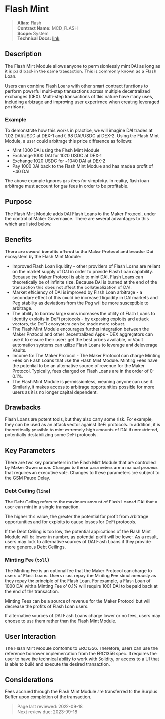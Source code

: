 # Flash Mint

>**Alias:** Flash  
>**Contract Name:** MCD_FLASH  
>**Scope:** System  
>**Technical Docs:** [link](https://docs.makerdao.com/smart-contract-modules/flash-mint-module)  

## Description

The Flash Mint Module allows anyone to permisionlessly mint DAI as long as it is paid back in the same transaction. This is commonly known as a Flash Loan.

Users can combine Flash Loans with other smart contract functions to perform powerful multi-step transactions across multiple decentralized exchanges (DEX). Multi-step transactions of this nature have many uses, including arbitrage and improving user experience when creating leveraged positions.

### Example

To demonstrate how this works in practice, we will imagine DAI trades at 1.02 DAI/USDC at DEX-1 and 0.98 DAI/USDC at DEX-2. Using the Flash Mint Module, a user could arbitrage this price difference as follows:

* Mint 1000 DAI using the Flash Mint Module
* Exchange 1000 DAI for 1020 USDC at DEX-1
* Exchange 1020 USDC for ~1040 DAI at DEX-2
* Pay 1000 DAI back to the Flash Mint Module and has made a profit of ~40 DAI

The above example ignores gas fees for simplicity. In reality, flash loan arbitrage must account for gas fees in order to be profitable.

## Purpose

The Flash Mint Module adds DAI Flash Loans to the Maker Protocol, under the control of Maker Governance. There are several advantages to this which are listed below.

## Benefits

There are several benefits offered to the Maker Protocol and broader Dai ecosystem by the Flash Mint Module:

* Improved Flash Loan liquidity - other providers of Flash Loans are reliant on the market supply of DAI in order to provide Flash Loan capability. Because the Maker Protocol is able to mint DAI, Flash Loans can theoretically be of infinite size. Because DAI is burned at the end of the transaction this does not affect the collateralization of DAI.
* Market efficiency of DAI is improved by Flash Loan arbitrage - a secondary effect of this could be increased liquidity in DAI markets and Peg stability as deviations from the Peg will be more susceptible to arbitrage.
* The ability to borrow large sums increases the utility of Flash Loans to identify exploits in DeFi protocols - by exposing exploits and attack vectors, the DeFi ecosystem can be made more robust.
* The Flash Mint Module encourages further integration between the Maker Protocol and other Decentralized Apps - DEX aggregators can use it to ensure their users get the best prices available, or Vault automation systems can utilize Flash Loans to leverage and deleverage Vaults.
* Income for The Maker Protocol - The Maker Protocol can charge Minting Fees on Flash Loans that use the Flash Mint Module. Minting Fees have the potential to be an alternative source of revenue for the Maker Protocol. Typically, fees charged on Flash Loans are in the order of 0-0.1%.
* The Flash Mint Module is permissionless, meaning anyone can use it. Similarly, it makes access to arbitrage opportunities possible for more users as it is no longer capital dependent.

## Drawbacks

Flash Loans are potent tools, but they also carry some risk. For example, they can be used as an attack vector against DeFi protocols. In addition, it is theoretically possible to mint extremely high amounts of DAI if unrestricted, potentially destabilizing some DeFi protocols.

## Key Parameters

There are two key parameters in the Flash Mint Module that are controlled by Maker Governance. Changes to these parameters are a manual process that requires an executive vote. Changes to these parameters are subject to the GSM Pause Delay.

### Debt Ceiling (`line`)

The Debt Ceiling refers to the maximum amount of Flash Loaned DAI that a user can mint in a single transaction.

The higher this value, the greater the potential for profit from arbitrage opportunities and for exploits to cause losses for DeFi protocols.

If the Debt Ceiling is too low, the potential applications of the Flash Mint Module will be lower in number, as potential profit will be lower. As a result, users may look to alternative sources of DAI Flash Loans if they provide more generous Debt Ceilings.

### Minting Fee (`toll`)

The Minting Fee is an optional fee that the Maker Protocol can charge to users of Flash Loans. Users must repay the Minting Fee simultaneously as they repay the principle of the Flash Loan. For example, a Flash Loan of 1000 DAI with a Minting Fee of 0.1% will require 1001 DAI to be paid back at the end of the transaction.

Minting Fees can be a source of revenue for the Maker Protocol but will decrease the profits of Flash Loan users.

If alternative sources of DAI Flash Loans charge lower or no fees, users may choose to use them rather than the Flash Mint Module.

## User Interaction

The Flash Mint Module conforms to ERC1356. Therefore, users can use the reference borrower implementation from the ERC1356 spec. It requires the user to have the technical ability to work with Solidity, or access to a UI that is able to build and execute the desired transaction.

## Considerations

Fees accrued through the Flash Mint Module are transferred to the Surplus Buffer upon completion of the transaction.

>Page last reviewed: 2022-09-18  
>Next review due: 2023-09-18  

